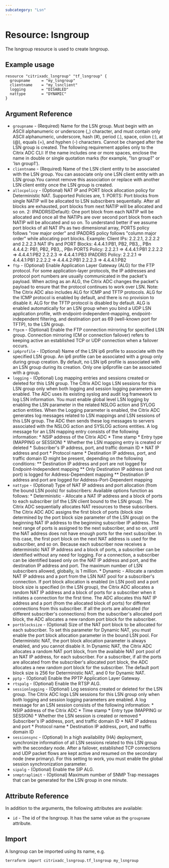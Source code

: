 ```yaml
---
subcategory: "Lsn"
---
```


# Resource: lsngroup

The lsngroup resource is used to create lsngroup.


## Example usage

```hcl
resource "citrixadc_lsngroup" "tf_lsngroup" {
  groupname     = "my_lsngroup"
  clientname    = "my_lsnclient"
  logging       = "DISABLED"
  nattype       = "DYNAMIC"
}

```


## Argument Reference

* `groupname` - (Required) Name for the LSN group. Must begin with an ASCII alphanumeric or underscore (_) character, and must contain only ASCII alphanumeric, underscore, hash (#), period (.), space, colon (:), at (@), equals (=), and hyphen (-) characters. Cannot be changed after the LSN group is created. The following requirement applies only to the Citrix ADC CLI: If the name includes one or more spaces, enclose the name in double or single quotation marks (for example, "lsn group1" or 'lsn group1').
* `clientname` - (Required) Name of the LSN client entity to be associated with the LSN group. You can associate only one LSN client entity with an LSN group.You cannot remove this association or replace with another LSN client entity once the LSN group is created.
* `allocpolicy` - (Optional) NAT IP and PORT block allocation policy for Deterministic NAT. Supported Policies are, 1: PORTS: Port blocks from single NATIP will be allocated to LSN subscribers sequentially. After all blocks are exhausted, port blocks from next NATIP will be allocated and so on. 2: IPADDRS(Default): One port block from each NATIP will be allocated and once all the NATIPs are over second port block from each NATIP will be allocated and so on. To understand better if we assume port blocks of all NAT IPs as two dimensional array, PORTS policy follows "row major order" and IPADDRS policy follows "column major order" while allocating port blocks. Example: Client IPs: 2.2.2.1, 2.2.2.2 and 2.2.2.3 NAT IPs and PORT Blocks:  4.4.4.1:PB1, PB2, PB3,., PBn 4.4.4.2: PB1, PB2, PB3,., PBn PORTS Policy:  2.2.2.1 => 4.4.4.1:PB1 2.2.2.2 => 4.4.4.1:PB2 2.2.2.3 => 4.4.4.1:PB3 IPADDRS Policy: 2.2.2.1 => 4.4.4.1:PB1 2.2.2.2 => 4.4.4.2:PB1 2.2.2.3 => 4.4.4.1:PB2
* `ftp` - (Optional) Enable Application Layer Gateway (ALG) for the FTP protocol. For some application-layer protocols, the IP addresses and protocol port numbers are usually communicated in the packet's payload. When acting as an ALG, the Citrix ADC changes the packet's payload to ensure that the protocol continues to work over LSN.   Note:  The Citrix ADC also includes ALG for ICMP and TFTP protocols. ALG for the ICMP protocol is enabled by default, and there is no provision to disable it. ALG for the TFTP protocol is disabled by default. ALG is enabled automatically for an LSN group when you bind a UDP LSN application profile, with endpoint-independent-mapping, endpoint-independent filtering, and destination port as 69 (well-known port for TFTP), to the LSN group.
* `ftpcm` - (Optional) Enable the FTP connection mirroring for specified LSN group. Connection mirroring (CM or connection failover) refers to keeping active an established TCP or UDP connection when a failover occurs.
* `ip6profile` - (Optional) Name of the LSN ip6 profile to associate with the specified LSN group. An ip6 profile can be associated with a group only during group creation.  By default, no LSN ip6 profile is associated with an LSN group during its creation. Only one ip6profile can be associated with a group.
* `logging` - (Optional) Log mapping entries and sessions created or deleted for this LSN group. The Citrix ADC logs LSN sessions for this LSN group only when both logging and session logging parameters are enabled.  The ADC uses its existing syslog and audit log framework to log LSN information. You must enable global level LSN logging by enabling the LSN parameter in the related NSLOG action and SYLOG action entities. When the Logging parameter is enabled, the Citrix ADC generates log messages related to LSN mappings and LSN sessions of this LSN group. The ADC then sends these log messages to servers associated with the NSLOG action and SYSLOG actions entities.   A log message for an LSN mapping entry consists of the following information: * NSIP address of the Citrix ADC * Time stamp * Entry type (MAPPING or SESSION) * Whether the LSN mapping entry is created or deleted * Subscriber's IP address, port, and traffic domain ID * NAT IP address and port * Protocol name * Destination IP address, port, and traffic domain ID might be  present, depending on the following conditions: ** Destination IP address and port are not logged for Endpoint-Independent mapping ** Only Destination IP address (and not port) is logged for Address-Dependent mapping ** Destination IP address and port are logged for Address-Port-Dependent mapping
* `nattype` - (Optional) Type of NAT IP address and port allocation (from the bound LSN pools) for subscribers:  Available options function as follows:  * Deterministic - Allocate a NAT IP address and a block of ports to each subscriber (of the LSN client bound to the LSN group). The Citrix ADC sequentially allocates NAT resources to these subscribers. The Citrix ADC ADC assigns the first block of ports (block size determined by the port block size parameter of the LSN group) on the beginning NAT IP address to the beginning subscriber IP address. The next range of ports is assigned to the next subscriber, and so on, until the NAT address does not have enough ports for the next subscriber. In this case, the first port block on the next NAT address is used for the subscriber, and so on.  Because each subscriber now receives a deterministic NAT IP address and a block of ports, a subscriber can be identified without any need for logging. For a connection, a subscriber can be identified based only on the NAT IP address and port, and the destination IP address and port. The maximum number of LSN subscribers allowed, globally, is 1 million.    * Dynamic - Allocate a random NAT IP address and a port from the LSN NAT pool for a subscriber's connection. If port block allocation is enabled (in LSN pool) and a port block size is specified (in the LSN group), the Citrix ADC allocates a random NAT IP address and a block of ports for a subscriber when it initiates a connection for the first time. The ADC allocates this NAT IP address and a port (from the allocated block of ports) for different connections from this subscriber. If all the ports are allocated (for different subscriber's connections) from the subscriber's allocated port block, the ADC allocates a new random port block for the subscriber.
* `portblocksize` - (Optional) Size of the NAT port block to be allocated for each subscriber.  To set this parameter for Dynamic NAT, you must enable the port block allocation parameter in the bound LSN pool. For Deterministic NAT, the port block allocation parameter is always  enabled, and you cannot disable it.  In Dynamic NAT, the Citrix ADC allocates a random NAT port block, from the available NAT port pool of an NAT IP address, for each subscriber. For a subscriber, if all the ports are allocated from the subscriber's allocated port block, the ADC allocates a new random port block for the subscriber.  The default port block size is 256 for Deterministic NAT, and 0 for Dynamic NAT.
* `pptp` - (Optional) Enable the PPTP Application Layer Gateway.
* `rtspalg` - (Optional) Enable the RTSP ALG.
* `sessionlogging` - (Optional) Log sessions created or deleted for the LSN group. The Citrix ADC logs LSN sessions for this LSN group only when both logging and session logging parameters are enabled.  A log message for an LSN session consists of the following information: * NSIP address of the Citrix ADC * Time stamp * Entry type (MAPPING or SESSION) * Whether the LSN session is created or removed * Subscriber's IP address, port, and traffic domain ID * NAT IP address and port * Protocol name * Destination IP address, port, and traffic domain ID
* `sessionsync` - (Optional) In a high availability (HA) deployment, synchronize information of all LSN sessions related to this LSN group with the secondary node. After a failover, established TCP connections and UDP packet flows are kept active and resumed on the secondary node (new primary).  For this setting to work, you must enable the global session synchronization parameter.
* `sipalg` - (Optional) Enable the SIP ALG.
* `snmptraplimit` - (Optional) Maximum number of SNMP Trap messages that can be generated for the LSN group in one minute.


## Attribute Reference

In addition to the arguments, the following attributes are available:

* `id` - The id of the lsngroup. It has the same value as the `groupname` attribute.


## Import

A lsngroup can be imported using its name, e.g.

```shell
terraform import citrixadc_lsngroup.tf_lsngroup my_lsngroup
```
